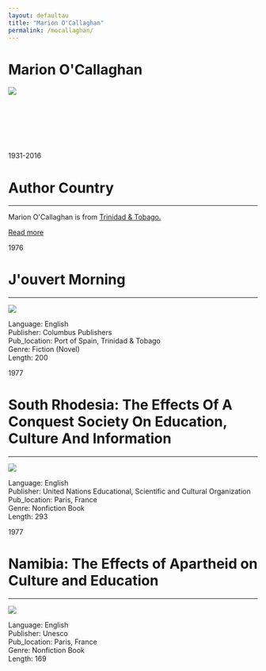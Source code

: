 ```yaml
---
layout: defaultau
title: "Marion O'Callaghan"
permalink: /mocallaghan/
---
```

<!-- partial:index.partial.html -->
<div class="content">
     <h1>Marion O'Callaghan</h1>
    <div class="quote">
        <div><img src="https://upload.wikimedia.org/wikipedia/commons/thumb/a/a0/Marion_Patrick_Jones_2016_%28cropped%29.jpg/330px-Marion_Patrick_Jones_2016_%28cropped%29.jpg" class="logo"></div>
    </div>
    <div class="timeline">
        <div style="padding-bottom:100px;"></div>
        <div class="block">
             <div class="date right"><p class="right"> 1931-2016 </p></div>
            <div class="dot"></div>
            <div class="left first">
            <div class="author_country">
                <h1>Author Country</h1><hr>
          <div class="aclocation">  <p>Marion O'Callaghan is from <a href="{{ site.baseurl }}/3">Trinidad & Tobago.</a></p></div>
              <div class="acreadmore">  <a href="https://en.wikipedia.org/wiki/Marion_Patrick_Jones" target="_blank">Read more</a></div>
            </div>
            </div>
        <div class="block">
            <div class="date left"><p class="left">1976</p></div>
            <div class="dot"></div>
            <div class="right">
                <h1>J'ouvert Morning</h1><hr>
                <p><img src="https://d3525k1ryd2155.cloudfront.net/h/668/598/280598668.0.m.jpg"></p>
                <p>
                Language: English<br/>
                Publisher: Columbus Publishers<br/>
                Pub_location: Port of Spain, Trinidad & Tobago<br/>
                Genre: Fiction (Novel)<br/>
                Length: 200<br/>                   </p>
            </div>
        </div>
       <div class="block">
            <div class="date left"><p class="left">1977</p></div>
            <div class="dot"></div>
            <div class="right">
                <h1>South Rhodesia: The Effects Of A Conquest Society On Education, Culture And Information</h1><hr>
                <p><img src="https://m.media-amazon.com/images/I/41MPvqKFozL.SR160,240_BG243,243,243.jpg"></p>
                <p>
                Language: English<br/>
                Publisher: United Nations Educational, Scientific and Cultural Organization<br/>
                Pub_location: Paris, France<br/>
                Genre: Nonfiction Book<br/>
                Length: 293<br/>                   </p>
            </div>
        </div>
       <div class="block">
            <div class="date left"><p class="left">1977</p></div>
            <div class="dot"></div>
            <div class="right">
                <h1>Namibia: The Effects of Apartheid on Culture and Education</h1><hr>
                <p><img src="https://unesdoc.unesco.org/in/rest/Thumb/image?id=p%3A%3Ausmarcdef_0000028849&isbn=9789231014765&author=O%27Callaghan%2C+Marion&title=Namibia%3A+the+effects+of+apartheid+on+culture+and+education&year=1977&publisher=UNESCO&TypeOfDocument=UnescoPhysicalDocument&mat=BKS&ct=true&size=256&isPhysical=1&siteId=mainSite"></p>
                <p>
                Language: English<br/>
                Publisher: Unesco<br/>
                Pub_location: Paris, France<br/>
                Genre: Nonfiction Book<br/>
                Length: 169<br/>                   </p>
            </div>
        </div>
